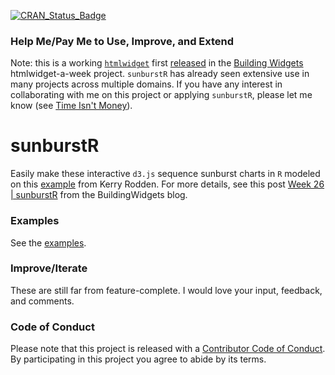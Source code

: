 [![CRAN_Status_Badge](http://www.r-pkg.org/badges/version/sunburstR)](https://cran.r-project.org/package=sunburstR)

### Help Me/Pay Me to Use, Improve, and Extend

Note:  this is a working [`htmlwidget`](https://www.htmlwidgets.org/) first [released](https://www.buildingwidgets.com/blog/2015/7/2/week-26-sunburstr) in the [Building Widgets](https://www.buildingwidgets.com/) htmlwidget-a-week project.  `sunburstR` has already seen extensive use in many projects across multiple domains.  If you have any interest in collaborating with me on this project or applying `sunburstR`, please let me know (see [Time Isn't Money](https://www.buildingwidgets.com/blog/2016/2/12/time-isnt-money)).


# sunburstR

Easily make these interactive `d3.js` sequence sunburst charts in `R` modeled on this [example](http://bl.ocks.org/kerryrodden/7090426) from Kerry Rodden.  For more details, see this post [Week 26 | sunburstR](https://www.buildingwidgets.com/blog/2015/7/2/week-26-sunburstr) from the BuildingWidgets blog.

### Examples

See the [examples](https://github.com/timelyportfolio/sunburstR/tree/master/inst/examples).

### Improve/Iterate

These are still far from feature-complete.  I would love your input, feedback, and comments.

### Code of Conduct

Please note that this project is released with a [Contributor Code of Conduct](https://github.com/timelyportfolio/sunburstR/blob/master/CONDUCT.md). By participating in this project you agree to abide by its terms.
